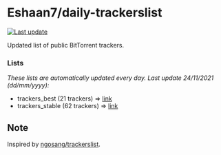 
# Eshaan7/daily-trackerslist 

[![Last update](https://img.shields.io/badge/Last%20update-24/11/2021-blue.svg)](#)

Updated list of public BitTorrent trackers.

### Lists
*These lists are automatically updated every day. Last update 24/11/2021 (_dd/mm/yyyy_):*

* trackers_best (21 trackers) => [link](https://raw.githubusercontent.com/eshaan7/daily-trackerslist/master/trackers_best.txt)
* trackers_stable (62 trackers) => [link](https://raw.githubusercontent.com/eshaan7/daily-trackerslist/master/trackers_stable.txt)

## Note

Inspired by [ngosang/trackerslist](https://github.com/ngosang/trackerslist).
